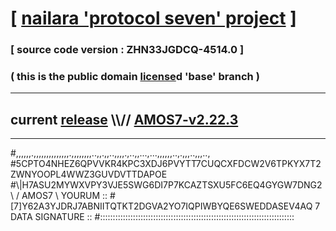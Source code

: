 
# [ [nailara 'protocol seven' project](http://nailara.network/) ]

### [ source code version : ZHN33JGDCQ-4514.0 ]

### ( this is the public domain [license](../license)d 'base' branch )
---
## current [release](https://github.com/nailara-technologies/protocol-7/releases) \\\\// [AMOS7-v2.22.3](https://github.com/nailara-technologies/protocol-7/releases/tag/AMOS7-v2.22.3)
---

#,,,,,,.,,,,,,,,,,,,,,.,,,,,,,,..,,.,,..,,,,.,..,,...,...,,,,,,..,.,,,..,,,..,
#5CPTO4NHEZ6QPVVKR4KPC3XDJ6PVYTT7CUQCXFDCW2V6TPKYX7T2ZWNYOOPL4WWZ3GUVDVTTDAPOE
#\\\|H7ASU2MYWXVPY3VJE5SWG6DI7P7KCAZTSXU5FC6EQ4GYGW7DNG2 \ / AMOS7 \ YOURUM ::
#\[7]Y62A3YJDRJ7ABNIITQTKT2DGVA2YO7IQPIWBYQE6SWEDDASEV4AQ 7  DATA SIGNATURE ::
#:::::::::::::::::::::::::::::::::::::::::::::::::::::::::::::::::::::::::::::
